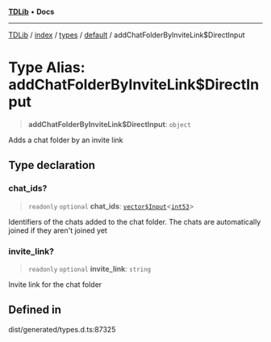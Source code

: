 [**TDLib**](../../../../../../README.md) • **Docs**

***

[TDLib](../../../../../../modules.md) / [index](../../../../../README.md) / [types](../../../README.md) / [default](../README.md) / addChatFolderByInviteLink$DirectInput

# Type Alias: addChatFolderByInviteLink$DirectInput

> **addChatFolderByInviteLink$DirectInput**: `object`

Adds a chat folder by an invite link

## Type declaration

### chat\_ids?

> `readonly` `optional` **chat\_ids**: [`vector$Input`](vector$Input.md)\<[`int53`](int53.md)\>

Identifiers of the chats added to the chat folder. The chats are automatically joined if they aren't joined yet

### invite\_link?

> `readonly` `optional` **invite\_link**: `string`

Invite link for the chat folder

## Defined in

dist/generated/types.d.ts:87325
